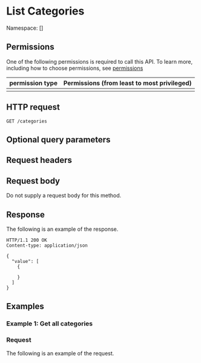 # List Categories

Namespace: []

## Permissions
One of the following permissions is required to call this API. To learn more, including how to choose permissions, see [permissions](http://wwww.test.com)

| permission type | Permissions (from least to most privileged) |
|-----------------|---------------------------------------------|
|                 |                                             |

## HTTP request
```http
GET /categories
```

## Optional query parameters

## Request headers

## Request body
Do not supply a request body for this method.

## Response

The following is an example of the response.

``` http
HTTP/1.1 200 OK
Content-type: application/json

{
  "value": [
    {
      
    }
  ]
}
```

## Examples

### Example 1: Get all categories

### Request

The following is an example of the request.
